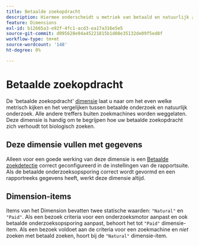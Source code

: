 ```yaml
---
title: Betaalde zoekopdracht
description: Hiermee onderscheidt u metriek van betaald en natuurlijk zoeken.
feature: Dimensions
exl-id: b12665a3-e92f-4fc1-acd3-ea17a316e5e5
source-git-commit: d095628e94a45221815b1d08e35132de09f5ed8f
workflow-type: tm+mt
source-wordcount: '148'
ht-degree: 0%

---
```


# Betaalde zoekopdracht

De &#39;betaalde zoekopdracht&#39; [dimensie](overview.md) laat u naar om het even welke metrisch kijken en het vergelijken tussen betaalde onderzoek en natuurlijk onderzoek. Alle andere treffers buiten zoekmachines worden weggelaten. Deze dimensie is handig om te begrijpen hoe uw betaalde zoekopdracht zich verhoudt tot biologisch zoeken.

## Deze dimensie vullen met gegevens

Alleen voor een goede werking van deze dimensie is een [Betaalde zoekdetectie](/help/admin/admin/c-manage-report-suites/c-edit-report-suites/general/paid-search-detection/paid-search-detection.md) correct geconfigureerd in de instellingen van de rapportsuite. Als de betaalde onderzoeksopsporing correct wordt gevormd en een rapportreeks gegevens heeft, werkt deze dimensie altijd.

## Dimension-items

Items van het Dimension bevatten twee statische waarden: `"Natural"` en `"Paid"`. Als een bezoek criteria voor een onderzoeksmotor aanpast en ook betaalde onderzoeksopsporing aanpast, behoort het tot `"Paid"` dimensie-item. Als een bezoek voldoet aan de criteria voor een zoekmachine en *niet* zoeken met betaald zoeken, hoort bij de `"Natural"` dimensie-item.

